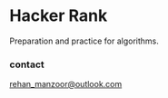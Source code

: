 # Hacker Rank

Preparation and practice for algorithms.

### contact 
[rehan_manzoor@outlook.com](mailto://rehan_manzoor@outlook.com)